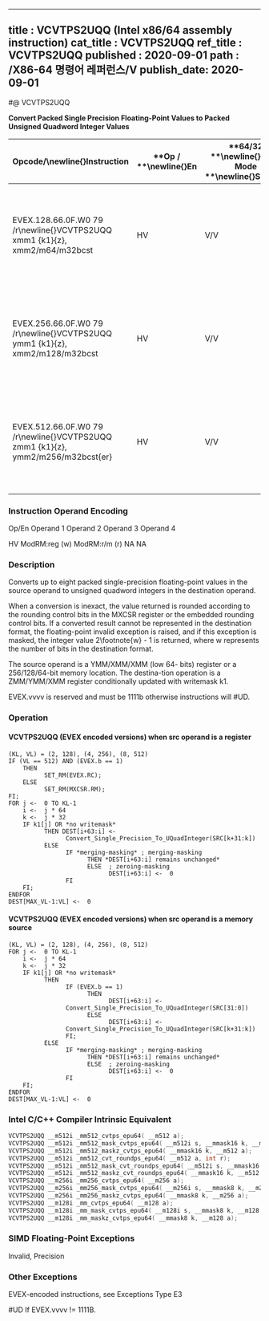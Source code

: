----------------------------
title : VCVTPS2UQQ (Intel x86/64 assembly instruction)
cat_title : VCVTPS2UQQ
ref_title : VCVTPS2UQQ
published : 2020-09-01
path : /X86-64 명령어 레퍼런스/V
publish_date: 2020-09-01
----------------------------
#@ VCVTPS2UQQ

**Convert Packed Single Precision Floating-Point Values to Packed Unsigned Quadword Integer Values**

|**Opcode/**\newline{}**Instruction**|**Op / **\newline{}**En**|**64/32 **\newline{}**bit Mode **\newline{}**Support**|**CPUID **\newline{}**Feature **\newline{}**Flag**|**Description**|
|------------------------------------|-------------------------|------------------------------------------------------|--------------------------------------------------|---------------|
|EVEX.128.66.0F.W0 79 /r\newline{}VCVTPS2UQQ xmm1 {k1}{z}, xmm2/m64/m32bcst|HV|V/V|AVX512VL\newline{}AVX512DQ|Convert two packed single precision floating-point values from zmm2/m64/m32bcst to two packed unsigned quadword values in zmm1 subject to writemask k1.|
|EVEX.256.66.0F.W0 79 /r\newline{}VCVTPS2UQQ ymm1 {k1}{z}, xmm2/m128/m32bcst|HV|V/V|AVX512VL\newline{}AVX512DQ|Convert four packed single precision floating-point values from xmm2/m128/m32bcst to four packed unsigned quadword values in ymm1 subject to writemask k1.|
|EVEX.512.66.0F.W0 79 /r\newline{}VCVTPS2UQQ zmm1 {k1}{z}, ymm2/m256/m32bcst{er}|HV|V/V|AVX512DQ|Convert eight packed single precision floating-point values from ymm2/m256/m32bcst to eight packed unsigned quadword values in zmm1 subject to writemask k1.|
###                                                      Instruction Operand Encoding


Op/En Operand 1 Operand 2 Operand 3 Operand 4

 HV ModRM:reg (w) ModRM:r/m (r) NA NA

### Description


Converts up to eight packed single-precision floating-point values in the source operand to unsigned quadword integers in the destination operand.

When a conversion is inexact, the value returned is rounded according to the rounding control bits in the MXCSR register or the embedded rounding control bits. If a converted result cannot be represented in the destination format, the floating-point invalid exception is raised, and if this exception is masked, the integer value 2\footnote{w}  - 1 is returned, where w represents the number of bits in the destination format.

The source operand is a YMM/XMM/XMM (low 64- bits) register or a 256/128/64-bit memory location. The destina-tion operation is a ZMM/YMM/XMM register conditionally updated with writemask k1. 

EVEX.vvvv is reserved and must be 1111b otherwise instructions will #UD.


### Operation
#### VCVTPS2UQQ (EVEX encoded versions) when src operand is a register
```info-verb
(KL, VL) = (2, 128), (4, 256), (8, 512)
IF (VL == 512) AND (EVEX.b == 1) 
    THEN
          SET_RM(EVEX.RC);
    ELSE 
          SET_RM(MXCSR.RM);
FI;
FOR j <-  0 TO KL-1
    i <-  j * 64
    k <-  j * 32
    IF k1[j] OR *no writemask*
          THEN DEST[i+63:i] <-
                Convert_Single_Precision_To_UQuadInteger(SRC[k+31:k])
          ELSE 
                IF *merging-masking* ; merging-masking
                      THEN *DEST[i+63:i] remains unchanged*
                      ELSE  ; zeroing-masking
                            DEST[i+63:i] <-  0
                FI
    FI;
ENDFOR
DEST[MAX_VL-1:VL] <-  0
```
#### VCVTPS2UQQ (EVEX encoded versions) when src operand is a memory source
```info-verb
(KL, VL) = (2, 128), (4, 256), (8, 512)
FOR j <-  0 TO KL-1
    i <-  j * 64
    k <-  j * 32
    IF k1[j] OR *no writemask*
          THEN 
                IF (EVEX.b == 1) 
                      THEN
                            DEST[i+63:i] <-
                Convert_Single_Precision_To_UQuadInteger(SRC[31:0])
                      ELSE 
                            DEST[i+63:i] <-
                Convert_Single_Precision_To_UQuadInteger(SRC[k+31:k])
                FI;
          ELSE 
                IF *merging-masking* ; merging-masking
                      THEN *DEST[i+63:i] remains unchanged*
                      ELSE  ; zeroing-masking
                            DEST[i+63:i] <-  0
                FI
    FI;
ENDFOR
DEST[MAX_VL-1:VL] <-  0
```

### Intel C/C++ Compiler Intrinsic Equivalent

```cpp
VCVTPS2UQQ __m512i _mm512_cvtps_epu64( __m512 a);
VCVTPS2UQQ __m512i _mm512_mask_cvtps_epu64( __m512i s, __mmask16 k, __m512 a);
VCVTPS2UQQ __m512i _mm512_maskz_cvtps_epu64( __mmask16 k, __m512 a);
VCVTPS2UQQ __m512i _mm512_cvt_roundps_epu64( __m512 a, int r);
VCVTPS2UQQ __m512i _mm512_mask_cvt_roundps_epu64( __m512i s, __mmask16 k, __m512 a, int r);
VCVTPS2UQQ __m512i _mm512_maskz_cvt_roundps_epu64( __mmask16 k, __m512 a, int r);
VCVTPS2UQQ __m256i _mm256_cvtps_epu64( __m256 a);
VCVTPS2UQQ __m256i _mm256_mask_cvtps_epu64( __m256i s, __mmask8 k, __m256 a);
VCVTPS2UQQ __m256i _mm256_maskz_cvtps_epu64( __mmask8 k, __m256 a);
VCVTPS2UQQ __m128i _mm_cvtps_epu64( __m128 a);
VCVTPS2UQQ __m128i _mm_mask_cvtps_epu64( __m128i s, __mmask8 k, __m128 a);
VCVTPS2UQQ __m128i _mm_maskz_cvtps_epu64( __mmask8 k, __m128 a);
```
### SIMD Floating-Point Exceptions


Invalid, Precision

### Other Exceptions


EVEX-encoded instructions, see Exceptions Type E3

#UD If EVEX.vvvv != 1111B.

